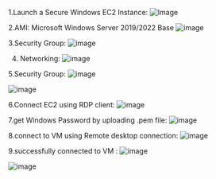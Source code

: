 1.Launch a Secure Windows EC2 Instance:
![Image](https://github.com/user-attachments/assets/5b5dcfc7-a215-48ac-a15d-1eaadb209dd4)

2.AMI: Microsoft Windows Server 2019/2022 Base
![image](https://github.com/user-attachments/assets/2d6c4efb-b99f-4f26-bdd3-16bec49aa544)

3.Security Group: 
![image](https://github.com/user-attachments/assets/b597d8fc-9f14-4357-ae66-bbdae3fb3b8d)

4. Networking:
 ![image](https://github.com/user-attachments/assets/61a91829-aee0-4780-8f88-0b37b6e2daa0)

5.Security Group:
![image](https://github.com/user-attachments/assets/7cc92dff-6a0f-4b3c-a270-ad0b02f9d527)

![image](https://github.com/user-attachments/assets/fa7f66d9-44bf-409d-b378-0ec0f5d79cb6)

6.Connect EC2 using RDP client:
![image](https://github.com/user-attachments/assets/6c27dcd9-5631-49cc-8357-ec227cd93b5d)

7.get Windows Password by uploading .pem file: 
![image](https://github.com/user-attachments/assets/23368288-6798-4213-8d25-54503a27ff75)

8.connect to VM using Remote desktop connection: 
![image](https://github.com/user-attachments/assets/2d63d88a-3502-4226-af99-ab48c7c5c5e8)

9.successfully connected to VM :
![image](https://github.com/user-attachments/assets/26f055dd-4775-459d-a8c0-b91510bb5437)

![image](https://github.com/user-attachments/assets/df5bf557-afda-4f4c-88b4-4ba72c90a26c)









